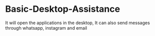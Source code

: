 # Basic-Desktop-Assistance
It will open the applications in the desktop, It can also send messages through whatsapp, instagram and email
